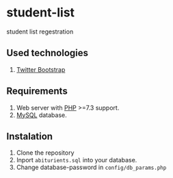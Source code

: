 # student-list
student list regestration

## Used technologies
1. [Twitter Bootstrap]

## Requirements
1. Web server with [PHP] >=7.3 support.
2. [MySQL] database.

## Instalation
1. Clone the repository
2. Inport `abiturients.sql` into your database.
3. Change database-password in `config/db_params.php`




[PHP]: <https://secure.php.net/>
[Twitter Bootstrap]: <http://getbootstrap.com/>
[MySQL]: <https://www.mysql.com/>
